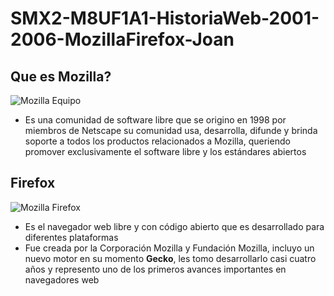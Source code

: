 # SMX2-M8UF1A1-HistoriaWeb-2001-2006-MozillaFirefox-Joan
## Que es Mozilla?
![Mozilla Equipo](https://github.com/JoanCL06/C:/Repositorios/SMX2-M8UF1A1-HistoriaWeb-2004-MozillaFirefox-Joan.jpg)
- Es una comunidad de software libre que se origino en 1998 por miembros de Netscape
su comunidad usa, desarrolla, difunde y brinda soporte a todos los productos relacionados
a Mozilla, queriendo promover exclusivamente el software libre y los estándares abiertos 

## Firefox
![Mozilla Firefox](https://github.com/JoanCL06/C:/Repositorios/SMX2-M8UF1A1-HistoriaWeb-2004-MozillaFirefox-Joan.jpg)
- Es el navegador web libre y con código abierto que es desarrollado para diferentes 
plataformas
- Fue creada por la Corporación Mozilla y Fundación Mozilla, incluyo un nuevo motor en
su momento **Gecko**, les tomo desarrollarlo casi cuatro años y represento uno de los
primeros avances importantes en navegadores web   









